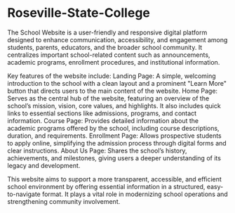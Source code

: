 # Roseville-State-College
The School Website is a user-friendly and responsive digital platform designed to enhance communication, accessibility, and engagement among students, parents, educators, and the broader school community. It centralizes important school-related content such as announcements, academic programs, enrollment procedures, and institutional information.

Key features of the website include:
Landing Page: A simple, welcoming introduction to the school with a clean layout and a prominent "Learn More" button that directs users to the main content of the website.
Home Page: Serves as the central hub of the website, featuring an overview of the school’s mission, vision, core values, and highlights. It also includes quick links to essential sections like admissions, programs, and contact information.
Course Page: Provides detailed information about the academic programs offered by the school, including course descriptions, duration, and requirements.
Enrollment Page: Allows prospective students to apply online, simplifying the admission process through digital forms and clear instructions.
About Us Page: Shares the school’s history, achievements, and milestones, giving users a deeper understanding of its legacy and development.

This website aims to support a more transparent, accessible, and efficient school environment by offering essential information in a structured, easy-to-navigate format. It plays a vital role in modernizing school operations and strengthening community involvement.
